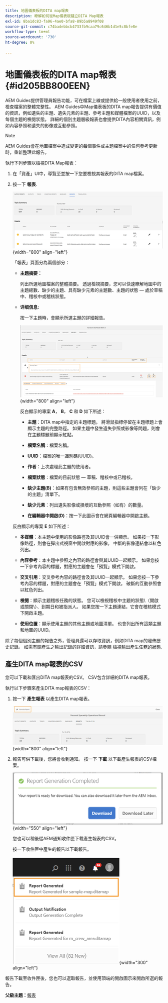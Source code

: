 ```yaml
---
title: 地圖儀表板的DITA map報表
description: 瞭解如何從Map儀表板建立DITA Map報表
exl-id: 8ba1dc83-fa96-4ae0-bfa8-89b5a8949f08
source-git-commit: c74badebbcb4733fb9caa79c646b1d1e5c8bfe8e
workflow-type: tm+mt
source-wordcount: '730'
ht-degree: 0%

---
```


# 地圖儀表板的DITA map報表 {#id205BB800EEN}

AEM Guides提供管理員報告功能，可在檔案上線或提供給一般使用者使用之前，檢查檔案的整體完整性。 AEM Guides中Map儀表板的DITA map報告提供有價值的資訊，例如遺失的主題、遺失元素的主題、參考主題和媒體檔案的UUID，以及每個主題的檢閱狀態。 詳細的個別主題層級報表也會提供DITA內容相關資訊，例如內容參照和遺失的影像或互動參照。

>[!NOTE]
>
> AEM Guides會在地圖檔案中造成變更的每個事件或主題檔案中的任何參考更新時，重新整理此報告。

執行下列步驟以檢視DITA Map報表：

1. 在「資產」UI中，導覽至並按一下您要檢視其報表的DITA map檔案。

1. 按一下 **報表**.

   ![](images/reports-page-uuid.png){width="800" align="left"}

   「報表」頁面分為兩個部分：

   - **主題摘要：**

      列出所選地圖檔案的整體摘要。 透過檢視摘要，您可以快速瞭解地圖中的主題總數、缺少的主題、具有缺少元素的主題數、主題的狀態 — 處於草稿中、稽核中或稽核狀態。

   - **详细信息:**

      按一下主題時，會顯示所選主題的詳細報告。

      ![](images/detailed-report-uuid.png){width="800" align="left"}

      反白顯示的專案 **A**， **B**， **C** 和 **D** 如下所述：

      - **主題**：DITA map中指定的主題標題。 將滑鼠指標停留在主題標題上會顯示主題的完整路徑。 如果主題中發生遺失參照或影像等問題，則會在主題標題前顯示紅點。

      - **檔案名稱**：檔案名稱。

      - **UUID**：檔案的唯一識別碼\(UUID\)。

      - **作者**：上次處理此主題的使用者。

      - **檔案狀態**：檔案的目前狀態 — 草稿、稽核中或已稽核。

      - **缺少主題\(B\)**：如果有包含無效參照的主題，則這些主題會列在「缺少的主題」清單下。

      - **缺少元素**：列出遺失影像或損壞的互動參照（如有）的數量。

      - **在編輯器中開啟\(D\)**：按一下此圖示會在網頁編輯器中開啟主題。

   反白顯示的專案 **E** 如下所述：

   - **多媒體**：本主題中使用的影像路徑及其UUID會一併顯示。 如果按一下影像路徑，則會在彈出式視窗中開啟對應的影像。 中斷的影像連結會以紅色列出。

   - **內容參考**：本主題中參照之內容的路徑會與其UUID一起顯示。 如果您按一下參考內容的標題，對應的主題會在「預覽」模式下開啟。

   - **交叉引用**：交叉參考內容的路徑會及其UUID一起顯示。 如果您按一下參考內容的標題，對應的主題會在「預覽」模式下開啟。 破斷的互動參照會以紅色列出。

   - **檢閱**：顯示主題稽核任務的狀態。 您可以檢視稽核中主題的狀態\（開啟或關閉\）、到期日和被指派人。 如果您按一下主題連結，它會在稽核模式下開啟主題。

   - **使用位置**：顯示使用主題的其他主題或地圖清單。 也會列出所有這類主題和地圖的UUID。



除了每個個別主題的報告之外，管理員還可以存取資訊，例如DITA map的發佈歷史記錄。 如需有關產生之輸出記錄的詳細資訊，請參閱 [檢視輸出產生任務的狀態](generate-output-for-a-dita-map.md#viewing_output_history).

## 產生DITA map報表的CSV

您可以下載和匯出DITA map報表的CSV。 CSV包含詳細的DITA map報表。

執行以下步驟來產生DITA map報表的CSV：

1. 按一下 **產生報表** 以產生DITA map報表。

   ![](images/generate-DITA-map-report.png){width="800" align="left"}

1. 報告可供下載後，您將會收到通知。 按一下 **下載** 以下載產生報表的CSV檔案。

   ![](images/download-report-dialog.png){width="550" align="left"}


   您也可以稍後從AEM通知收件匣下載產生報表的CSV。

   按一下收件匣中產生的報告以下載報告。

   ![](images/report-inbox--notification.png){width="300" align="left"}

報告下載至收件匣後，您也可以選取報告，並使用頂端的開啟圖示來開啟所選的報告。

**父級主題：**[&#x200B;報表](reports-intro.md)
